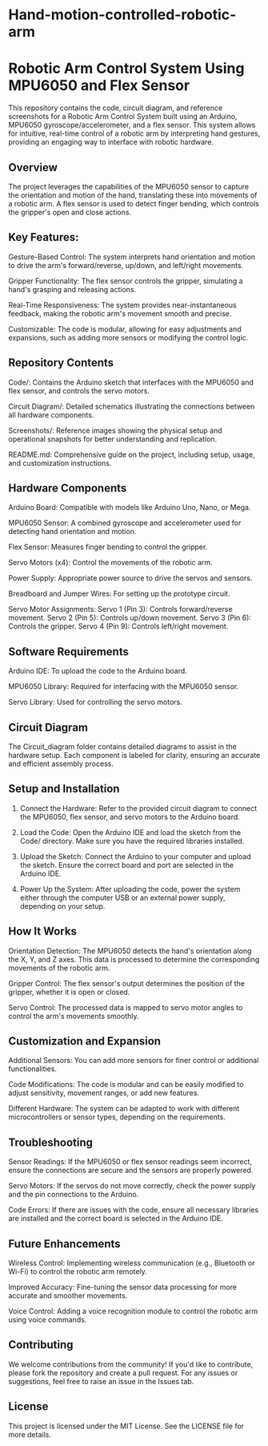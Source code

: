 # Hand-motion-controlled-robotic-arm
# Robotic Arm Control System Using MPU6050 and Flex Sensor

This repository contains the code, circuit diagram, and reference screenshots for a Robotic Arm Control System built using an Arduino, MPU6050 gyroscope/accelerometer, and a flex sensor. This system allows for intuitive, real-time control of a robotic arm by interpreting hand gestures, providing an engaging way to interface with robotic hardware.

## Overview
The project leverages the capabilities of the MPU6050 sensor to capture the orientation and motion of the hand, translating these into movements of a robotic arm. A flex sensor is used to detect finger bending, which controls the gripper's open and close actions.

## Key Features:
Gesture-Based Control: The system interprets hand orientation and motion to drive the arm's forward/reverse, up/down, and left/right movements.

Gripper Functionality: The flex sensor controls the gripper, simulating a hand's grasping and releasing actions.

Real-Time Responsiveness: The system provides near-instantaneous feedback, making the robotic arm's movement smooth and precise.

Customizable: The code is modular, allowing for easy adjustments and expansions, such as adding more sensors or modifying the control logic.


## Repository Contents
Code/: Contains the Arduino sketch that interfaces with the MPU6050 and flex sensor, and controls the servo motors.

Circuit Diagram/: Detailed schematics illustrating the connections between all hardware components.

Screenshots/: Reference images showing the physical setup and operational snapshots for better understanding and replication.

README.md: Comprehensive guide on the project, including setup, usage, and customization instructions.


## Hardware Components
Arduino Board: Compatible with models like Arduino Uno, Nano, or Mega.

MPU6050 Sensor: A combined gyroscope and accelerometer used for detecting hand orientation and motion.

Flex Sensor: Measures finger bending to control the gripper.

Servo Motors (x4): Control the movements of the robotic arm.

Power Supply: Appropriate power source to drive the servos and sensors.

Breadboard and Jumper Wires: For setting up the prototype circuit.


Servo Motor Assignments:
Servo 1 (Pin 3): Controls forward/reverse movement.
Servo 2 (Pin 5): Controls up/down movement.
Servo 3 (Pin 6): Controls the gripper.
Servo 4 (Pin 9): Controls left/right movement.


## Software Requirements
Arduino IDE: To upload the code to the Arduino board.

MPU6050 Library: Required for interfacing with the MPU6050 sensor.

Servo Library: Used for controlling the servo motors.


## Circuit Diagram
The Circuit_diagram folder contains detailed diagrams to assist in the hardware setup. Each component is labeled for clarity, 
ensuring an accurate and efficient assembly process.

## Setup and Installation
1. Connect the Hardware: Refer to the provided circuit diagram to connect the MPU6050, flex sensor, and servo motors to the Arduino board.

2. Load the Code: Open the Arduino IDE and load the sketch from the Code/ directory. Make sure you have the required libraries installed.

3. Upload the Sketch: Connect the Arduino to your computer and upload the sketch. Ensure the correct board and port are selected in the Arduino IDE.

4. Power Up the System: After uploading the code, power the system either through the computer USB or an external power supply, depending on your setup.

## How It Works
Orientation Detection: The MPU6050 detects the hand's orientation along the X, Y, and Z axes. This data is processed to determine the corresponding movements of the robotic arm.

Gripper Control: The flex sensor's output determines the position of the gripper, whether it is open or closed.

Servo Control: The processed data is mapped to servo motor angles to control the arm's movements smoothly.


## Customization and Expansion

Additional Sensors: You can add more sensors for finer control or additional functionalities.

Code Modifications: The code is modular and can be easily modified to adjust sensitivity, movement ranges, or add new features.

Different Hardware: The system can be adapted to work with different microcontrollers or sensor types, depending on the requirements.


## Troubleshooting

Sensor Readings: If the MPU6050 or flex sensor readings seem incorrect, ensure the connections are secure and the sensors are properly powered.

Servo Motors: If the servos do not move correctly, check the power supply and the pin connections to the Arduino.

Code Errors: If there are issues with the code, ensure all necessary libraries are installed and the correct board is selected in the Arduino IDE.


## Future Enhancements
Wireless Control: Implementing wireless communication (e.g., Bluetooth or Wi-Fi) to control the robotic arm remotely.

Improved Accuracy: Fine-tuning the sensor data processing for more accurate and smoother movements.

Voice Control: Adding a voice recognition module to control the robotic arm using voice commands.


## Contributing
We welcome contributions from the community! If you'd like to contribute, please fork the repository and create a pull request. For any issues or suggestions, feel free to raise an issue in the Issues tab.

## License
This project is licensed under the MIT License. See the LICENSE file for more details.







